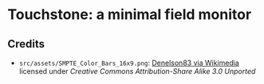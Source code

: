 # Touchstone: a minimal field monitor

## Credits

- `src/assets/SMPTE_Color_Bars_16x9.png`: [Denelson83 via Wikimedia](https://commons.wikimedia.org/wiki/File:SMPTE_Color_Bars_16x9.svg#mw-jump-to-license) licensed under _Creative Commons Attribution-Share Alike 3.0 Unported_
